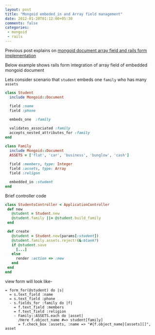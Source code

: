 ```yaml
---
layout: post
title: "Mongoid embeded_in and Array field management"
date: 2012-01-20T01:12:00+05:30
comments: false
categories:
 - mongoid
 - rails
---
```

Previous post explains on [mongoid document array field and rails form implementation](http://www.funonrails.com/2012/01/mongoid-array-field-and-rails-form)

Below example shows rails form integration of array field of embedded mongoid document

Lets consider scenario that `student` embeds one `family` who has many `assets`
```ruby
class Student
  include Mongoid::Document

  field :name
  field :phone
  
  embeds_one  :family

  validates_associated :family
  accepts_nested_attributes_for :family
end
```
<!--more-->
```ruby
class Family
  include Mongoid::Document
  ASSETS = ['flat', 'car', 'business', 'bunglow', 'cash']
  
  field :members, type: Integer
  field :assets, type: Array
  field :religon

  embedded_in :student
end
```
Brief controller code 
```ruby
class StudentsController < ApplicationController
 def new
   @student = Student.new
   @student.family ||= @student.build_family
 end

 def create
   @student = Student.new(params[:student])
   @student.family.assets.reject!(&:blank?)
   if @student.save
     [...]
   else
     render :action => :new
   end
 end
end
```
view form will look like- 
```haml
= form_for(@student) do |s|
  = s.text_field :name
  = s.text_field :phone
  - s.fields_for :family do |f|
    = f.text_field :members
    = f.text_field :religion
    - Family::ASSETS.each do |asset|
      /Here f.object_name #=> student[family]
      = f.check_box :assets, :name => "#{f.object_name}[assets][]", asset
```
